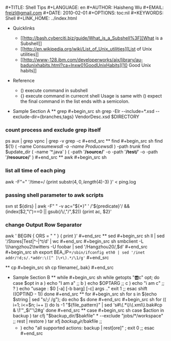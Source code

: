 #+TITLE: Shell Tips
#+LANGUAGE: en
#+AUTHOR: Haisheng Wu
#+EMAIL: freizl@gmail.com
#+DATE: 2010-02-01
#+OPTIONS: toc:nil
#+KEYWORDS:  Shell
#+LINK_HOME: ../index.html


* Quicklinks
  - [[http://bash.cyberciti.biz/guide/What_is_a_Subshell%3F][What is a Subshell]]
  - [[http://en.wikipedia.org/wiki/List_of_Unix_utilities][List of Unix utilities]]
  - [[http://www-128.ibm.com/developerworks/aix/library/au-badunixhabits.html?ca=lnxw01GoodUnixHabits][10 Good Unix habits]]

* Reference
  - () execute command in subshell
  - {} execute command in currecnt shell
       Usage is same with () expect the final command in the list ends with a semicolon.

* Sample Section A
** grep
#+begin_src sh
grep -Elr --include=*.xsd --exclude-dir={branches,tags} VendorDesc.xsd $DIRECTORY
### count process and exclude grep itself
ps aux | grep vpnc | grep -v grep -c
#+end_src
** find
#+begin_src sh
find ${1} \( -name Consume*wsdl -o -name Produce*wsdl \) -path *trunk*
find $update_dir \( -name '*.java' \) \( -path '**/source/**' -o -path '**/test/**' -o -path '**/resource/**' \)
#+end_src
** awk
#+begin_src sh
### list all time of each ping
awk -F"=" '/time=/ {print substr($4,0,length($4)-3) }' < ping.log
### passing shell parameter to awk scripts
svn st ${dirs} | awk -F" " -v ac="${*}" ' /'${predicate}'/ && (index($2,"\\")==0 || gsub(/\\/,"/",$2)) {print ac, $2}'
### change Output Row Separator
awk ' BEGIN { ORS = " " } { print }'
#+end_src
** sed
#+begin_src sh
ll | sed '/Stores\|Test\|^-\|^t/d' | wc
#+end_src
#+begin_src sh
smbclient -L \\\\hangzhou2\\twitters -U foobar | sed '/Hangzhou20/,$d'
#+end_src
#+begin_src sh
export BEA_IP=`/sbin/ifconfig eth0 | sed '/inet addr/!d;s/.*addr:\([^ ]\+\).*/\1/g'`
#+end_src

** cp
#+begin_src sh
cp filename{,.bak}
#+end_src

* Sample Section B
** while
#+begin_src sh
while getopts ":ab:c" opt; do
	case $opt in
	a ) echo "I am a" ;;
	b ) echo $OPTARG  ;;
	c ) echo "i am c" ;;
	? ) echo "usage : $0 [-a] [-b barg] [-c] args .."
	    exit 1 ;;
	esac
    shift $(($OPTIND - 1))
done
#+end_src
** for
#+begin_src sh
for s in $(echo $string | sed "s/;/ /g"); do
	echo $s
done
#+end_src
#+begin_src sh
for (( i=1; i<=$n; i++ )) do
   ls -1 "${file_pattern}" | sed 's#\(.*\)\(.xml\).bak#cp & \1'"_$i"'\2#g'
done
#+end_src
** case
#+begin_src sh
case $action in
    backup ) tar cfj "$backup_dir/$bakfile" * --exclude "jobs/*/workspace" ;;
    rest | restore ) tar xfj $backup_dir/$bakfile ;;
    * ) echo "all supported actions: backup | rest[ore]" ; exit 0 ;;
esac
#+end_src

